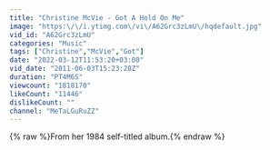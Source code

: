 ```yaml
---
title: "Christine McVie - Got A Hold On Me"
image: "https:\/\/i.ytimg.com\/vi\/A62Grc3zLmU\/hqdefault.jpg"
vid_id: "A62Grc3zLmU"
categories: "Music"
tags: ["Christine","McVie","Got"]
date: "2022-03-12T11:53:20+03:00"
vid_date: "2011-06-03T15:23:28Z"
duration: "PT4M6S"
viewcount: "1818170"
likeCount: "11446"
dislikeCount: ""
channel: "MeTaLGuRuZZ"
---
```

{% raw %}From her 1984 self-titled album.{% endraw %}
